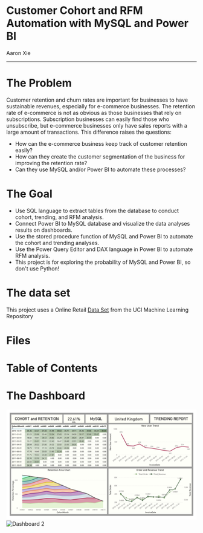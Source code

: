 # Customer Cohort and RFM Automation with MySQL and Power BI
Aaron Xie
___

# The Problem
Customer retention and churn rates are important for businesses to have sustainable revenues, especially for e-commerce businesses. The retention rate of e-commerce is not as obvious as those businesses that rely on subscriptions. Subscription businesses can easily find those who unsubscribe, but e-commerce businesses only have sales reports with a large amount of transactions. This difference raises the questions: 
* How can the e-commerce business keep track of customer retention easily? 
* How can they create the customer segmentation of the business for improving the retention rate?
* Can they use MySQL and/or Power BI to automate these processes?

# The Goal
* Use SQL language to extract tables from the database to conduct cohort, trending, and RFM analysis.
* Connect Power BI to MySQL database and visualize the data analyses results on dashboards.
* Use the stored procedure function of MySQL and Power BI to automate the cohort and trending analyses.
* Use the Power Query Editor and DAX language in Power BI to automate RFM analysis.
* This project is for exploring the probability of MySQL and Power BI, so don't use Python!

# The data set
This project uses a Online Retail [Data Set](https://archive.ics.uci.edu/ml/datasets/online+retail) from the UCI Machine Learning Repository

# Files

# Table of Contents

# The Dashboard
![Dashboard 1](https://github.com/aaronxxie/cohort-RFM-MySQL/blob/main/Dashboard_1.jpg?raw=true)
![Dashboard 2](https://github.com/aaronxxie/cohort-RFM-MySQL/blob/main/Dasgboard_2.jpg?raw=true)
